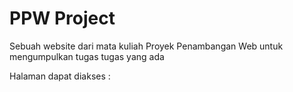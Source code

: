# PPW Project

Sebuah website dari mata kuliah Proyek Penambangan Web untuk mengumpulkan tugas tugas yang ada

Halaman dapat diakses :

```{tableofcontents}

```
